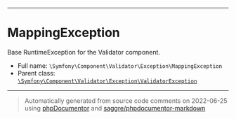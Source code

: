 ***

# MappingException

Base RuntimeException for the Validator component.

* Full name: `\Symfony\Component\Validator\Exception\MappingException`
* Parent class: [`\Symfony\Component\Validator\Exception\ValidatorException`](./ValidatorException.md)

***
> Automatically generated from source code comments on 2022-06-25 using [phpDocumentor](http://www.phpdoc.org/) and [saggre/phpdocumentor-markdown](https://github.com/Saggre/phpDocumentor-markdown)
